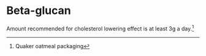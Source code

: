 # Beta-glucan

Amount recommended for cholesterol lowering effect is at least 3g a day.[^quaker]

[^quaker]: Quaker oatmeal packaging
